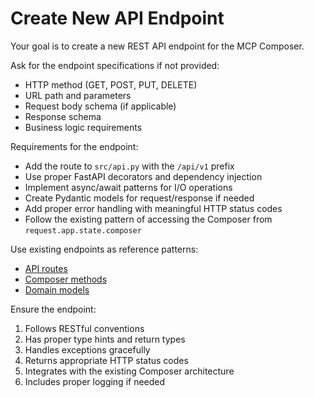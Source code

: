 # Create New API Endpoint

Your goal is to create a new REST API endpoint for the MCP Composer.

Ask for the endpoint specifications if not provided:
- HTTP method (GET, POST, PUT, DELETE)
- URL path and parameters
- Request body schema (if applicable)
- Response schema
- Business logic requirements

Requirements for the endpoint:
- Add the route to `src/api.py` with the `/api/v1` prefix
- Use proper FastAPI decorators and dependency injection
- Implement async/await patterns for I/O operations
- Create Pydantic models for request/response if needed
- Add proper error handling with meaningful HTTP status codes
- Follow the existing pattern of accessing the Composer from `request.app.state.composer`

Use existing endpoints as reference patterns:
- [API routes](src/api.py)
- [Composer methods](src/composer.py)
- [Domain models](src/domain/)

Ensure the endpoint:
1. Follows RESTful conventions
2. Has proper type hints and return types
3. Handles exceptions gracefully
4. Returns appropriate HTTP status codes
5. Integrates with the existing Composer architecture
6. Includes proper logging if needed
